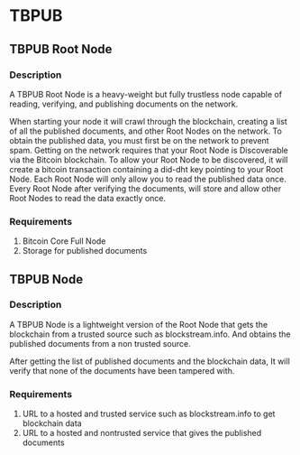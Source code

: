 # TBPUB

## TBPUB Root Node

### Description

A TBPUB Root Node is a heavy-weight but fully trustless node capable of reading, verifying, 
and publishing documents on the network.

When starting your node it will crawl through the blockchain, creating a list of all 
the published documents, and  other Root Nodes on the network. 
To obtain the published data, you must first be on the network to prevent spam. 
Getting on the network requires that your Root Node is Discoverable via the Bitcoin blockchain. 
To allow your Root Node to be discovered, it will create a bitcoin transaction containing a 
did-dht key pointing to your Root Node. Each Root Node will only allow you to read the 
published data once. Every Root Node after verifying the documents, will store and allow 
other Root Nodes to read the data exactly once.

### Requirements
1. Bitcoin Core Full Node
2. Storage for published documents

## TBPUB Node

### Description

A TBPUB Node is a lightweight version of the Root Node that gets the blockchain from a trusted
source such as blockstream.info. And obtains the published documents from a non trusted source.

After getting the list of published documents and the blockchain data,
It will verify that none of the documents have been tampered with.

### Requirements
1. URL to a hosted and trusted service such as blockstream.info to get blockchain data
2. URL to a hosted and nontrusted service that gives the published documents

